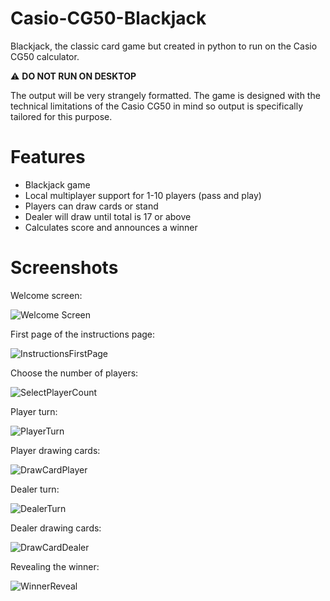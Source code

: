 # Casio-CG50-Blackjack
Blackjack, the classic card game but created in python to run on the Casio CG50 calculator.

:warning: **DO NOT RUN ON DESKTOP**

The output will be very strangely formatted. The game is designed with the technical limitations of the Casio CG50 in mind so output is specifically tailored for this purpose.

# Features
  * Blackjack game
  * Local multiplayer support for 1-10 players (pass and play)
  * Players can draw cards or stand
  * Dealer will draw until total is 17 or above
  * Calculates score and announces a winner

# Screenshots

Welcome screen:

![Welcome Screen](https://github.com/user-attachments/assets/47fb4cf3-ecce-4b0b-805c-6fe1d38e84f8)

First page of the instructions page:

![InstructionsFirstPage](https://github.com/user-attachments/assets/0964b1a5-60b4-44c8-83a5-41ec9c0b7fd0)

Choose the number of players:

![SelectPlayerCount](https://github.com/user-attachments/assets/8c6b0a1b-d1c9-4ef3-a713-c735116a4818)

Player turn:

![PlayerTurn](https://github.com/user-attachments/assets/0b96da1b-d2a9-4c75-b9ea-a9986e8b20ac)

Player drawing cards:

![DrawCardPlayer](https://github.com/user-attachments/assets/2c2d917c-454d-41c6-968c-714192a43187)

Dealer turn:

![DealerTurn](https://github.com/user-attachments/assets/82c760ea-25f3-4017-82ad-9997a28d3335)

Dealer drawing cards:

![DrawCardDealer](https://github.com/user-attachments/assets/56eca720-3bb6-4253-97b2-bd30f3c522d5)

Revealing the winner:

![WinnerReveal](https://github.com/user-attachments/assets/9202e843-0f27-4736-b1c2-99e9015640bc)





